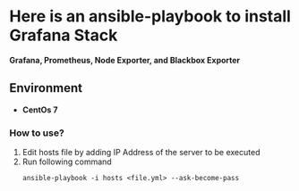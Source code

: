 # Here is an ansible-playbook to install Grafana Stack

  **Grafana, Prometheus, Node Exporter, and Blackbox Exporter**

## Environment

  - **CentOs 7**


### How to use?

1. Edit hosts file by adding IP Address of the server to be executed
2. Run following command
   ```
   ansible-playbook -i hosts <file.yml> --ask-become-pass
   ```
